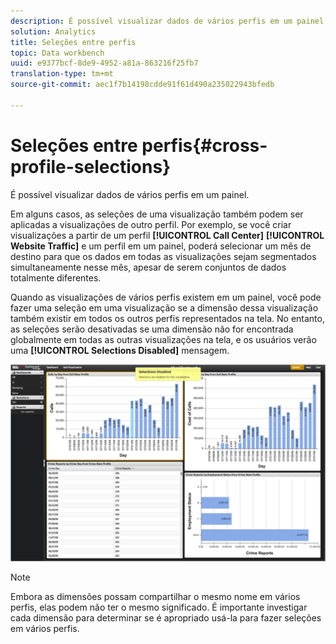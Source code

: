 ```yaml
---
description: É possível visualizar dados de vários perfis em um painel.
solution: Analytics
title: Seleções entre perfis
topic: Data workbench
uuid: e9377bcf-8de9-4952-a81a-863216f25fb7
translation-type: tm+mt
source-git-commit: aec1f7b14198cdde91f61d490a235022943bfedb

---
```



# Seleções entre perfis{#cross-profile-selections}

É possível visualizar dados de vários perfis em um painel.

Em alguns casos, as seleções de uma visualização também podem ser aplicadas a visualizações de outro perfil. Por exemplo, se você criar visualizações a partir de um perfil **[!UICONTROL Call Center]** **[!UICONTROL Website Traffic]** e um perfil em um painel, poderá selecionar um mês de destino para que os dados em todas as visualizações sejam segmentados simultaneamente nesse mês, apesar de serem conjuntos de dados totalmente diferentes.

Quando as visualizações de vários perfis existem em um painel, você pode fazer uma seleção em uma visualização se a dimensão dessa visualização também existir em todos os outros perfis representados na tela. No entanto, as seleções serão desativadas se uma dimensão não for encontrada globalmente em todas as outras visualizações na tela, e os usuários verão uma **[!UICONTROL Selections Disabled]** mensagem.

![](assets/selection_disabled.png)

>[!NOTE]
>
>Embora as dimensões possam compartilhar o mesmo nome em vários perfis, elas podem não ter o mesmo significado. É importante investigar cada dimensão para determinar se é apropriado usá-la para fazer seleções em vários perfis.

